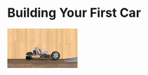 # Building Your First Car
[![Example: Simple Motor](images/378-0.jpg)](https://archive.principia-web.se/level/378)